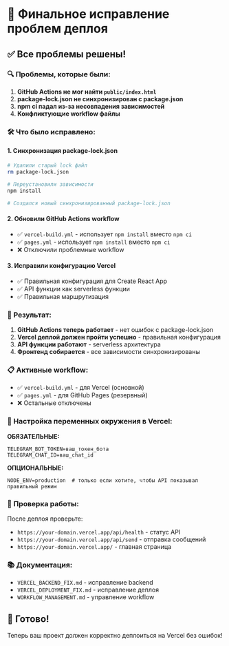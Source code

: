 # 🎯 Финальное исправление проблем деплоя

## ✅ Все проблемы решены!

### 🔍 Проблемы, которые были:

1. **GitHub Actions не мог найти `public/index.html`**
2. **package-lock.json не синхронизирован с package.json**
3. **npm ci падал из-за несовпадения зависимостей**
4. **Конфликтующие workflow файлы**

### 🛠️ Что было исправлено:

#### 1. Синхронизация package-lock.json
```bash
# Удалили старый lock файл
rm package-lock.json

# Переустановили зависимости
npm install

# Создался новый синхронизированный package-lock.json
```

#### 2. Обновили GitHub Actions workflow
- ✅ `vercel-build.yml` - использует `npm install` вместо `npm ci`
- ✅ `pages.yml` - использует `npm install` вместо `npm ci`
- ❌ Отключили проблемные workflow

#### 3. Исправили конфигурацию Vercel
- ✅ Правильная конфигурация для Create React App
- ✅ API функции как serverless функции
- ✅ Правильная маршрутизация

### 🚀 Результат:

1. **GitHub Actions теперь работает** - нет ошибок с package-lock.json
2. **Vercel деплой должен пройти успешно** - правильная конфигурация
3. **API функции работают** - serverless архитектура
4. **Фронтенд собирается** - все зависимости синхронизированы

### 📋 Активные workflow:

- ✅ `vercel-build.yml` - для Vercel (основной)
- ✅ `pages.yml` - для GitHub Pages (резервный)
- ❌ Остальные отключены

### 🔧 Настройка переменных окружения в Vercel:

**ОБЯЗАТЕЛЬНЫЕ:**
```
TELEGRAM_BOT_TOKEN=ваш_токен_бота
TELEGRAM_CHAT_ID=ваш_chat_id
```

**ОПЦИОНАЛЬНЫЕ:**
```
NODE_ENV=production  # только если хотите, чтобы API показывал правильный режим
```

### 🎯 Проверка работы:

После деплоя проверьте:
- `https://your-domain.vercel.app/api/health` - статус API
- `https://your-domain.vercel.app/api/send` - отправка сообщений
- `https://your-domain.vercel.app/` - главная страница

### 📚 Документация:

- `VERCEL_BACKEND_FIX.md` - исправление backend
- `VERCEL_DEPLOYMENT_FIX.md` - исправление деплоя
- `WORKFLOW_MANAGEMENT.md` - управление workflow

## 🎉 Готово!

Теперь ваш проект должен корректно деплоиться на Vercel без ошибок!
